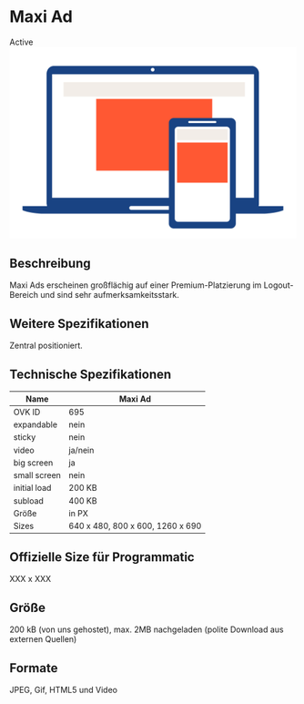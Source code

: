# Maxi Ad
<span class="badge badge--success">Active</span>
<img alt="OVK_WF_Desktop_Mobil_MaxiAd" src="https://github.com/BVDW-org/ovk-docusaurus/blob/main/ovk/static/img/formats/OVK_WF_Desktop_Mobil_MaxiAd.png?raw=true" />


## Beschreibung
Maxi Ads erscheinen großflächig auf einer Premium-Platzierung im Logout-Bereich und sind sehr aufmerksamkeitsstark.

## Weitere Spezifikationen
Zentral positioniert.

## Technische Spezifikationen

| Name           | Maxi Ad      |
|----------------|--------------|
| OVK ID         | 695          |
| expandable     | nein         |
| sticky         | nein         |
| video          | ja/nein      |
| big screen     | ja           |
| small screen   | nein         |
| initial load   | 200 KB       |
| subload        | 400 KB       |
| Größe          | in PX        |
| Sizes          | 640 x 480, 800 x 600, 1260 x 690          |


## Offizielle Size für Programmatic
XXX x XXX

## Größe
200 kB (von uns gehostet), max. 2MB nachgeladen (polite Download aus externen Quellen)

## Formate
JPEG, Gif, HTML5 und Video
